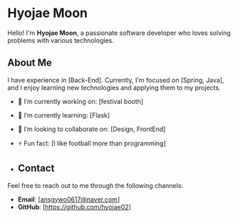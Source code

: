 # Hyojae Moon

Hello! I'm **Hyojae Moon**, a passionate software developer who loves solving problems with various technologies.

## About Me

I have experience in [Back-End]. Currently, I'm focused on [Spring, Java], and I enjoy learning new technologies and applying them to my projects.

- 🔭 I’m currently working on: [festival booth]
- 🌱 I’m currently learning: [Flask]
- 👯 I’m looking to collaborate on: [Design, FrontEnd]
- ⚡ Fun fact: [I like football more than programming]

- ## Contact

Feel free to reach out to me through the following channels:

- **Email**: [ansgywo0617@naver.com]
- **GitHub**: [https://github.com/hyojae02]
